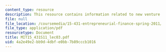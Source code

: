 ```yaml
---
content_type: resource
description: This resource contains information related to new venture valuation.
file: null
file_location: /coursemedia/15-431-entrepreneurial-finance-spring-2011/4a2e49e2bb9d4dbfe0bb7b89cccb1016_MIT15_431S11_lec01.pdf
file_type: application/pdf
resourcetype: Document
title: MIT15_431S11_lec03.pdf
uid: 4a2e49e2-bb9d-4dbf-e0bb-7b89cccb1016
---
```

